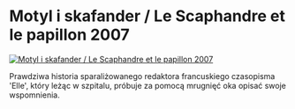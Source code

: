 Motyl i skafander / Le Scaphandre et le papillon 2007 
=============
[![Motyl i skafander / Le Scaphandre et le papillon 2007 ](http://vidos.pl/images/player.gif)](http://vidos.pl/motyl-i-skafander-le-scaphandre-et-le-papillon-2007)

 Prawdziwa historia sparaliżowanego redaktora francuskiego czasopisma 'Elle', który leżąc w szpitalu, próbuje za pomocą mrugnięć oka opisać swoje wspomnienia.
